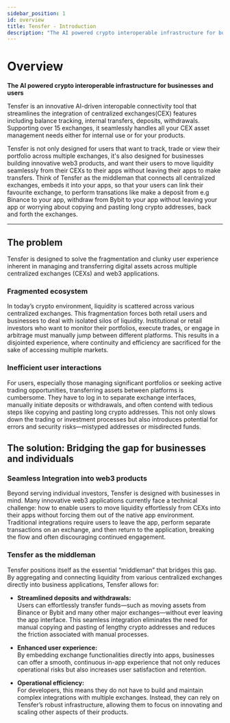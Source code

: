 ```yaml
---
sidebar_position: 1
id: overview
title: Tensfer - Introduction
description: "The AI powered crypto interoperable infrastructure for businesses and users"
---
```


# Overview

**The AI powered crypto interoperable infrastructure for businesses and users**

Tensfer is an innovative AI-driven interopable connectivity tool that streamlines the integration of centralized exchanges(CEX) features including balance tracking, internal transfers, deposits, withdrawals. Supporting over 15 exchanges, it seamlessly handles all your CEX asset management needs either for internal use or for your products.

Tensfer is not only designed for users that want to track, trade or view their portfolio across multiple exchanges, it's also designed for businesses building innovative web3 products, and want their users to move liquidity seamlessly from their CEXs to their apps without leaving their apps to make transfers. Think of Tensfer as the middleman that connects all centralized exchanges, embeds it into your apps, so that your users can link their favourite exchange, to perform transations like make a deposit from e.g Binance to your app, withdraw from Bybit to your app without leaving your app or worrying about copying and pasting long crypto addresses, back and forth the exchanges. 

---

## The problem

Tensfer is designed to solve the fragmentation and clunky user experience inherent in managing and transferring digital assets across multiple centralized exchanges (CEXs) and web3 applications.

### Fragmented ecosystem

In today’s crypto environment, liquidity is scattered across various centralized exchanges. This fragmentation forces both retail users and businesses to deal with isolated silos of liquidity. Institutional or retail investors who want to monitor their portfolios, execute trades, or engage in arbitrage must manually jump between different platforms. This results in a disjointed experience, where continuity and efficiency are sacrificed for the sake of accessing multiple markets.

### Inefficient user interactions

For users, especially those managing significant portfolios or seeking active trading opportunities, transferring assets between platforms is cumbersome. They have to log in to separate exchange interfaces, manually initiate deposits or withdrawals, and often contend with tedious steps like copying and pasting long crypto addresses. This not only slows down the trading or investment processes but also introduces potential for errors and security risks—mistyped addresses or misdirected funds.

## The solution: Bridging the gap for businesses and individuals

### Seamless Integration into web3 products

Beyond serving individual investors, Tensfer is designed with businesses in mind. Many innovative web3 applications currently face a technical challenge: how to enable users to move liquidity effortlessly from CEXs into their apps without forcing them out of the native app environment. Traditional integrations require users to leave the app, perform separate transactions on an exchange, and then return to the application, breaking the flow and often discouraging continued engagement.

### Tensfer as the middleman

Tensfer positions itself as the essential “middleman” that bridges this gap. By aggregating and connecting liquidity from various centralized exchanges directly into business applications, Tensfer allows for:

- **Streamlined deposits and withdrawals:**  
  Users can effortlessly transfer funds—such as moving assets from Binance or Bybit and many other major exchanges—without ever leaving the app interface. This seamless integration eliminates the need for manual copying and pasting of lengthy crypto addresses and reduces the friction associated with manual processes.

- **Enhanced user experience:**  
  By embedding exchange functionalities directly into apps, businesses can offer a smooth, continuous in-app experience that not only reduces operational risks but also increases user satisfaction and retention.

- **Operational efficiency:**  
  For developers, this means they do not have to build and maintain complex integrations with multiple exchanges. Instead, they can rely on Tensfer’s robust infrastructure, allowing them to focus on innovating and scaling other aspects of their products.
